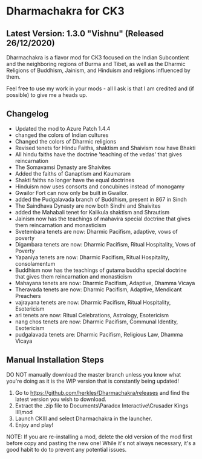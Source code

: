 # Dharmachakra for CK3

## Latest Version: 1.3.0 "Vishnu" (Released 26/12/2020)

Dharmachakra is a flavor mod for CK3 focused on the Indian Subcontient and the neighboring regions of Burma and Tibet, as well as the Dharmic Religions of Buddhism, Jainism, and Hinduism and religions influenced by them.

Feel free to use my work in your mods - all I ask is that I am credited and (if possible) to give me a heads up.

## Changelog

- Updated the mod to Azure Patch 1.4.4
- changed the colors of Indian cultures
- Changed the colors of Dharmic religions
- Revised tenets for Hindu Faiths, shaktism and Shaivism now have Bhakti
- All hindu faiths have the doctrine 'teaching of the vedas' that gives reincarnation
- The Somavamsi Dynasty are Shaivites
- Added the faiths of Ganaptism and Kaumaram
- Shakti faiths no longer have the equal doctrines
- Hinduism now uses consorts and concubines instead of monogamy
- Gwailor Fort can now only be built in Gwailor.
- added the Pudgalavada branch of Buddhism, present in 867 in Sindh
- The Saindhava Dynasty are now both Sindhi and Shaivites
- added the Mahabali tenet for Kalikula shaktism and Shrautism
- Jainism now has the teachings of mahavira special doctrine that gives them reincarnation and monasticism
- Svetembara tenets are now: Dharmic Pacifism, adaptive, vows of poverty
- Digambara tenets are now: Dharmic Pacifism, Ritual Hospitality, Vows of Poverty
- Yapaniya tenets are now: Dharmic Pacifism, Ritual Hospitality, consolamentum
- Buddhism now has the teachings of gutama buddha special doctrine that gives them reincarnation and monasticism
- Mahayana tenets are now: Dharmic Pacifism, Adaptive, Dhamma Vicaya
- Theravada tenets are now: Dharmic Pacifism, Adaptive, Mendicant Preachers
- vajrayana tenets are now: Dharmic Pacifism, Ritual Hospitality, Esotericism
- ari tenets are now: Ritual Celebrations, Astrology, Esotericism
- nang chos tenets are now: Dharmic Pacifism, Communal Identity, Esotericism
- pudgalavada tenets are: Dharmic Pacifism, Religious Law, Dhamma Vicaya



## Manual Installation Steps

DO NOT manually download the master branch unless you know what you're doing as it is the WIP version that is constantly being updated!

1. Go to <https://github.com/herkles/Dharmachakra/releases> and find the latest version you wish to download.
2. Extract the .zip file to Documents\Paradox Interactive\Crusader Kings III\mod
3. Launch CKIII and select Dharmachakra in the launcher.
4. Enjoy and play!

NOTE: If you are re-installing a mod, delete the old version of the mod first before copy and pasting the new one! While it's not always necessary, it's a good habit to do to prevent any potential issues.
